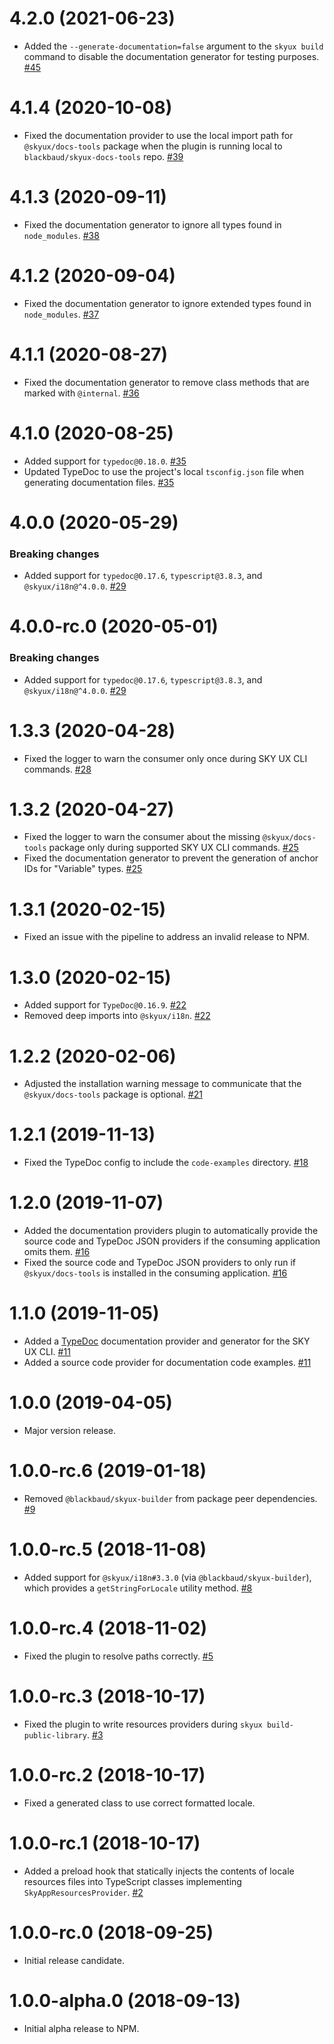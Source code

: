 # 4.2.0 (2021-06-23)

- Added the `--generate-documentation=false` argument to the `skyux build` command to disable the documentation generator for testing purposes. [#45](https://github.com/blackbaud/skyux-sdk-builder-plugin-skyux/pull/45)

# 4.1.4 (2020-10-08)

- Fixed the documentation provider to use the local import path for `@skyux/docs-tools` package when the plugin is running local to `blackbaud/skyux-docs-tools` repo. [#39](https://github.com/blackbaud/skyux-sdk-builder-plugin-skyux/pull/39)

# 4.1.3 (2020-09-11)

- Fixed the documentation generator to ignore all types found in `node_modules`. [#38](https://github.com/blackbaud/skyux-sdk-builder-plugin-skyux/pull/38)

# 4.1.2 (2020-09-04)

- Fixed the documentation generator to ignore extended types found in `node_modules`. [#37](https://github.com/blackbaud/skyux-sdk-builder-plugin-skyux/pull/37)

# 4.1.1 (2020-08-27)

- Fixed the documentation generator to remove class methods that are marked with `@internal`. [#36](https://github.com/blackbaud/skyux-sdk-builder-plugin-skyux/pull/36)

# 4.1.0 (2020-08-25)

- Added support for `typedoc@0.18.0`. [#35](https://github.com/blackbaud/skyux-sdk-builder-plugin-skyux/pull/35)
- Updated TypeDoc to use the project's local `tsconfig.json` file when generating documentation files. [#35](https://github.com/blackbaud/skyux-sdk-builder-plugin-skyux/pull/35)

# 4.0.0 (2020-05-29)

### Breaking changes

- Added support for `typedoc@0.17.6`, `typescript@3.8.3`, and `@skyux/i18n@^4.0.0`. [#29](https://github.com/blackbaud/skyux-sdk-builder-plugin-skyux/pull/29)

# 4.0.0-rc.0 (2020-05-01)

### Breaking changes

- Added support for `typedoc@0.17.6`, `typescript@3.8.3`, and `@skyux/i18n@^4.0.0`. [#29](https://github.com/blackbaud/skyux-sdk-builder-plugin-skyux/pull/29)

# 1.3.3 (2020-04-28)

- Fixed the logger to warn the consumer only once during SKY UX CLI commands. [#28](https://github.com/blackbaud/skyux-builder-plugin-skyux/pull/28)

# 1.3.2 (2020-04-27)

- Fixed the logger to warn the consumer about the missing `@skyux/docs-tools` package only during supported SKY UX CLI commands. [#25](https://github.com/blackbaud/skyux-builder-plugin-skyux/pull/25)
- Fixed the documentation generator to prevent the generation of anchor IDs for "Variable" types. [#25](https://github.com/blackbaud/skyux-builder-plugin-skyux/pull/25)

# 1.3.1 (2020-02-15)

- Fixed an issue with the pipeline to address an invalid release to NPM.

# 1.3.0 (2020-02-15)

- Added support for `TypeDoc@0.16.9`. [#22](https://github.com/blackbaud/skyux-builder-plugin-skyux/pull/22)
- Removed deep imports into `@skyux/i18n`. [#22](https://github.com/blackbaud/skyux-builder-plugin-skyux/pull/22)

# 1.2.2 (2020-02-06)

- Adjusted the installation warning message to communicate that the `@skyux/docs-tools` package is optional. [#21](https://github.com/blackbaud/skyux-builder-plugin-skyux/pull/21)

# 1.2.1 (2019-11-13)

- Fixed the TypeDoc config to include the `code-examples` directory. [#18](https://github.com/blackbaud/skyux-builder-plugin-skyux/pull/18)

# 1.2.0 (2019-11-07)

- Added the documentation providers plugin to automatically provide the source code and TypeDoc JSON providers if the consuming application omits them. [#16](https://github.com/blackbaud/skyux-builder-plugin-skyux/pull/16)
- Fixed the source code and TypeDoc JSON providers to only run if `@skyux/docs-tools` is installed in the consuming application. [#16](https://github.com/blackbaud/skyux-builder-plugin-skyux/pull/16)

# 1.1.0 (2019-11-05)

- Added a [TypeDoc](https://typedoc.org/) documentation provider and generator for the SKY UX CLI. [#11](https://github.com/blackbaud/skyux-builder-plugin-skyux/pull/11)
- Added a source code provider for documentation code examples. [#11](https://github.com/blackbaud/skyux-builder-plugin-skyux/pull/11)

# 1.0.0 (2019-04-05)

- Major version release.

# 1.0.0-rc.6 (2019-01-18)

- Removed `@blackbaud/skyux-builder` from package peer dependencies. [#9](https://github.com/blackbaud/skyux-builder-plugin-skyux/pull/9)

# 1.0.0-rc.5 (2018-11-08)

- Added support for `@skyux/i18n#3.3.0` (via `@blackbaud/skyux-builder`), which provides a `getStringForLocale` utility method. [#8](https://github.com/blackbaud/skyux-builder-plugin-skyux/pull/8)

# 1.0.0-rc.4 (2018-11-02)

- Fixed the plugin to resolve paths correctly. [#5](https://github.com/blackbaud/skyux-builder-plugin-skyux/pull/5)

# 1.0.0-rc.3 (2018-10-17)

- Fixed the plugin to write resources providers during `skyux build-public-library`. [#3](https://github.com/blackbaud/skyux-builder-plugin-skyux/pull/3)

# 1.0.0-rc.2 (2018-10-17)

- Fixed a generated class to use correct formatted locale.

# 1.0.0-rc.1 (2018-10-17)

- Added a preload hook that statically injects the contents of locale resources files into TypeScript classes implementing `SkyAppResourcesProvider`. [#2](https://github.com/blackbaud/skyux-builder-plugin-skyux/pull/2)

# 1.0.0-rc.0 (2018-09-25)

- Initial release candidate.

# 1.0.0-alpha.0 (2018-09-13)

- Initial alpha release to NPM.
